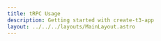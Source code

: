 ```yaml
---
title: tRPC Usage
description: Getting started with create-t3-app
layout: ../../../layouts/MainLayout.astro
---
```

